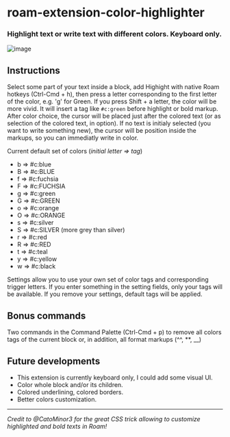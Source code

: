 # roam-extension-color-highlighter

### Highlight text or write text with different colors. Keyboard only.

![image](https://user-images.githubusercontent.com/74436347/182989132-886f244e-a37b-40fa-8010-04bdee184e16.png)

## Instructions
Select some part of your text inside a block, add Highight with native Roam hotkeys (Ctrl-Cmd + h), then press a letter corresponding to the first letter of the color, e.g. 'g' for Green. If you press Shift + a letter, the color will be more vivid. It will insert a tag like `#c:green` before highlight or bold markup.
After color choice, the cursor will be placed just after the colored text (or as selection of the colored text, in option). If no text is initialy selected (you want to write something new), the cursor will be position inside the markups, so you can immediatly write in color.

Current default set of colors (_initial letter ⇒ tag_)
- b ⇒ #c:blue
- B ⇒ #c:BLUE 
- f ⇒ #c:fuchsia
- F ⇒ #c:FUCHSIA
- g ⇒ #c:green
- G ⇒ #c:GREEN
- o ⇒ #c:orange
- O ⇒ #c:ORANGE
- s ⇒ #c:silver
- S ⇒ #c:SILVER (more grey than silver)
- r ⇒ #c:red
- R ⇒ #c:RED
- t ⇒ #c:teal
- y ⇒ #c:yellow
- w ⇒ #c:black

Settings allow you to use your own set of color tags and corresponding trigger letters. If you enter something in the setting fields, only your tags will be available. If you remove your settings, default tags will be applied.

## Bonus commands
Two commands in the Command Palette (Ctrl-Cmd + p) to remove all colors tags of the current block or, in addition, all format markups (^^, \*\*, \_\_)

## Future developments
- This extension is currently keyboard only, I could add some visual UI.
- Color whole block and/or its children.
- Colored underlining, colored borders.
- Better colors customization.

---
_Credit to @CatoMinor3 for the great CSS trick allowing to customize highlighted and bold texts in Roam!_
